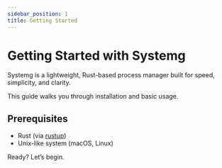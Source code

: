 ```yaml
---
sidebar_position: 1
title: Getting Started
---
```


# Getting Started with Systemg

Systemg is a lightweight, Rust-based process manager built for speed, simplicity, and clarity.

This guide walks you through installation and basic usage.

## Prerequisites

- Rust (via [rustup](https://rustup.rs))
- Unix-like system (macOS, Linux)

Ready? Let’s begin.
